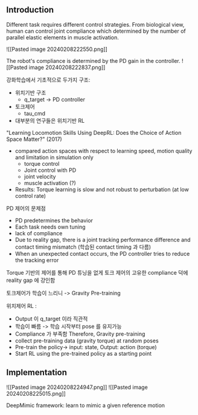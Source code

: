 
## Introduction
Different task requires different control strategies. From biological view, human can control joint compliance which determined by the number of parallel elastic elements in muscle activation. 

![[Pasted image 20240208222550.png]]


The robot's compliance is determined by the PD gain in the controller.
![[Pasted image 20240208222837.png]]

강화학습에서 기초적으로 두가지 구조:
- 위치기반 구조
	- q_target -> PD controller
-  토크제어
	- tau_cmd
- 대부분의 연구들은 위치기반 RL

"Learning Locomotion Skills Using DeepRL: Does the Choice of Action Space Matter?" (2017)
- compared action spaces with respect to learning speed, motion quality and limitation in simulation only
	- torque control
	- Joint control with PD
	- joint velocity
	- muscle activation (?)
- Results: Torque learning is slow and not robust to perturbation (at low control rate)

PD 제어의 문제점
- PD predetermines the behavior
- Each task needs own tuning 
- lack of compliance
- Due to reality gap, there is a joint tracking performance difference and contact timing mismatch (학습된 contact timing 과 다름)
- When an unexpected contact occurs, the PD controller tries to reduce the tracking error

Torque 기반의 제어를 통해 PD 튜닝을 없게
토크 제어의 고유한 compliance 덕에 reality gap 에 강인함

토크제어가 학습이 느리니 -> Gravity Pre-training

위치제어 RL :
- Output 이 q_target 이라 직관적
- 학습이 빠름 -> 학습 시작부터 pose 를 유지가능
- Compliance 가 부족함
Therefore, Gravity pre-training
- collect pre-training data (gravity torque) at random poses
- Pre-train the policy-> input: state, Output: action (torque)
- Start RL using the pre-trained policy as a starting point

## Implementation
![[Pasted image 20240208224947.png]]
 ![[Pasted image 20240208225015.png]]

DeepMimic framework: learn to mimic a given reference motion